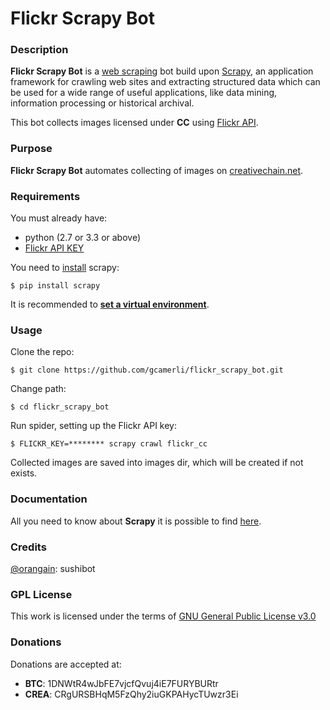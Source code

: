 # **Flickr Scrapy Bot**

### **Description**

**Flickr Scrapy Bot** is a [web scraping](https://en.wikipedia.org/wiki/Web_scraping) bot build upon [Scrapy](https://scrapy.org), an application framework for crawling web sites and extracting structured data which can be used for a wide range of useful applications, like data mining, information processing or historical archival.

This bot collects images licensed under **CC** using [Flickr API](https://www.flickr.com/services/api/).

### **Purpose**

**Flickr Scrapy Bot** automates collecting of images on [creativechain.net](https://creativechain.net).

### **Requirements**

You must already have:

+ python (2.7 or 3.3 or above)
+ [Flickr API KEY](https://www.flickr.com/services/api/misc.api_keys.html)

You need to [install](https://doc.scrapy.org/en/latest/intro/install.html) scrapy:

```
$ pip install scrapy  
```
It is recommended to [**set a virtual environment**](https://doc.scrapy.org/en/latest/intro/install.html#using-a-virtual-environment-recommended).

### **Usage**

Clone the repo:

```
$ git clone https://github.com/gcamerli/flickr_scrapy_bot.git
```
Change path:

```
$ cd flickr_scrapy_bot
```
Run spider, setting up the Flickr API key:

```
$ FLICKR_KEY=******** scrapy crawl flickr_cc
```

Collected images are saved into images dir, which will be created if not exists.

### **Documentation**

All you need to know about **Scrapy** it is possible to find [here](https://doc.scrapy.org/en/1.3/index.html).

### **Credits**

[@orangain](https://github.com/orangain): sushibot

### **GPL License**

This work is licensed under the terms of [GNU General Public License v3.0](https://www.gnu.org/licenses/gpl.html)

### **Donations**

Donations are accepted at:

+ **BTC**: 1DNWtR4wJbFE7vjcfQvuj4iE7FURYBURtr
+ **CREA**: CRgURSBHqM5FzQhy2iuGKPAHycTUwzr3Ei
